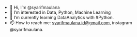 - 👋 Hi, I’m @syarifmaulana
- 👀 I’m interested in Data, Python, Machine Learning
- 🌱 I’m currently learning DataAnalytics with #Python.
- 📫 How to reach me: syarifmaulana.id@gmail.com, instagram @syarifmaulana.

<!---
syarifmaulana/syarifmaulana is a ✨ special ✨ repository because its `README.md` (this file) appears on your GitHub profile.
You can click the Preview link to take a look at your changes.
--->
